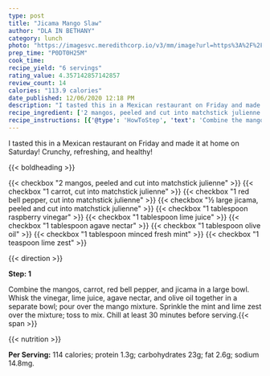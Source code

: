 ```yaml
---
type: post
title: "Jicama Mango Slaw"
author: "DLA IN BETHANY"
category: lunch
photo: "https://imagesvc.meredithcorp.io/v3/mm/image?url=https%3A%2F%2Fimages.media-allrecipes.com%2Fuserphotos%2F425966.jpg"
prep_time: "P0DT0H25M"
cook_time: 
recipe_yield: "6 servings"
rating_value: 4.357142857142857
review_count: 14
calories: "113.9 calories"
date_published: 12/06/2020 12:18 PM
description: "I tasted this in a Mexican restaurant on Friday and made it at home on Saturday! Crunchy, refreshing, and healthy!"
recipe_ingredient: ['2 mangos, peeled and cut into matchstick julienne', '1 carrot, cut into matchstick julienne', '1 red bell pepper, cut into matchstick julienne', '½ large jicama, peeled and cut into matchstick julienne', '1 tablespoon raspberry vinegar', '1 tablespoon lime juice', '1 tablespoon agave nectar', '1 tablespoon olive oil', '1 tablespoon minced fresh mint', '1 teaspoon lime zest']
recipe_instructions: [{'@type': 'HowToStep', 'text': 'Combine the mangos, carrot, red bell pepper, and jicama in a large bowl. Whisk the vinegar, lime juice, agave nectar, and olive oil together in a separate bowl; pour over the mango mixture. Sprinkle the mint and lime zest over the mixture; toss to mix. Chill at least 30 minutes before serving.\n'}]
---
```


I tasted this in a Mexican restaurant on Friday and made it at home on Saturday! Crunchy, refreshing, and healthy! 

{{< boldheading >}}

{{< checkbox "2  mangos, peeled and cut into matchstick julienne" >}}
{{< checkbox "1  carrot, cut into matchstick julienne" >}}
{{< checkbox "1  red bell pepper, cut into matchstick julienne" >}}
{{< checkbox "½ large jicama, peeled and cut into matchstick julienne" >}}
{{< checkbox "1 tablespoon raspberry vinegar" >}}
{{< checkbox "1 tablespoon lime juice" >}}
{{< checkbox "1 tablespoon agave nectar" >}}
{{< checkbox "1 tablespoon olive oil" >}}
{{< checkbox "1 tablespoon minced fresh mint" >}}
{{< checkbox "1 teaspoon lime zest" >}}


{{< direction >}}

**Step: 1**

Combine the mangos, carrot, red bell pepper, and jicama in a large bowl. Whisk the vinegar, lime juice, agave nectar, and olive oil together in a separate bowl; pour over the mango mixture. Sprinkle the mint and lime zest over the mixture; toss to mix. Chill at least 30 minutes before serving.{{< span >}}

{{< nutrition >}}

**Per Serving:** 114 calories; protein 1.3g; carbohydrates 23g; fat 2.6g; sodium 14.8mg.